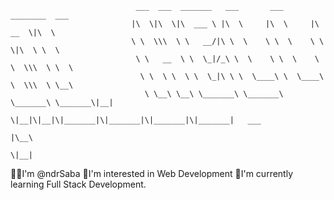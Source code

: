                                 ___  ___  _______   ___       ___       ________  ___       
                               |\  \|\  \|\  ___ \ |\  \     |\  \     |\   __  \|\  \      
                               \ \  \\\  \ \   __/|\ \  \    \ \  \    \ \  \|\  \ \  \     
                                \ \   __  \ \  \_|/_\ \  \    \ \  \    \ \  \\\  \ \  \    
                                 \ \  \ \  \ \  \_|\ \ \  \____\ \  \____\ \  \\\  \ \__\   
                                  \ \__\ \__\ \_______\ \_______\ \_______\ \_______\|__|   
                                   \|__|\|__|\|_______|\|_______|\|_______|\|_______|   ___ 
                                                                                       |\__\
                                                                                       \|__|

👋🏻I'm @ndrSaba
👀I'm interested in Web Development
🌱I'm currently learning Full Stack Development.
